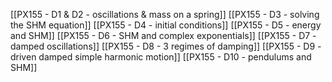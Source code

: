 [[PX155 - D1 & D2 - oscillations & mass on a spring]]
[[PX155 - D3 - solving the SHM equation]]
[[PX155 - D4 - initial conditions]]
[[PX155 - D5 - energy and SHM]]
[[PX155 - D6 - SHM and complex exponentials]]
[[PX155 - D7 - damped oscillations]]
[[PX155 - D8 -  3 regimes of damping]]
[[PX155 - D9 - driven damped simple harmonic motion]]
[[PX155 - D10 - pendulums and SHM]]